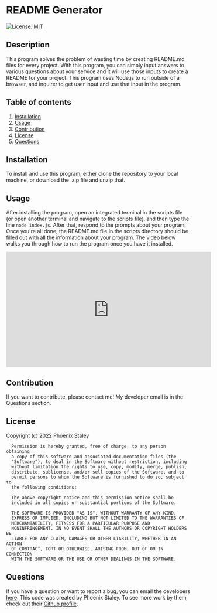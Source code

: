 # README Generator
  [![License: MIT](https://img.shields.io/badge/License-MIT-yellow.svg)](https://opensource.org/licenses/MIT)

  ## Description

  This program solves the problem of wasting time by creating README.md files for every project. With this program, you can simply input answers to various questions about your service and it will use those inputs to create a README for your project. This program uses Node.js to run outside of a browser, and inquirer to get user input and use that input in the program.
  
  ## Table of contents
  
  1. [Installation](#installation)
  2. [Usage](#usage)
  3. [Contribution](#contribution)
  4. [License](#license)
  5. [Questions](#questions)
  
  ## Installation
  
  To install and use this program, either clone the repository to your local machine, or download the .zip file and unzip that.
  
  ## Usage
  
  After installing the program, open an integrated terminal in the scripts file (or open another terminal and navigate to the scripts file), and then type the line `node index.js`. After that, respond to the prompts about your program. Once you're all done, the README.md file in the scripts directory should be filled out with all the information about your program.
  The video below walks you through how to run the program once you have it installed.

  <iframe width="560" height="315" src="https://www.youtube.com/embed/DcvbxDqOdDE" title="YouTube video player" frameborder="0" allow="accelerometer; autoplay; clipboard-write; encrypted-media; gyroscope; picture-in-picture" allowfullscreen></iframe>
  
  ## Contribution
  
  If you want to contribute, please contact me! My developer email is in the Questions section.

  ## License

  Copyright (c) 2022 Phoenix Staley

      Permission is hereby granted, free of charge, to any person obtaining
      a copy of this software and associated documentation files (the
      "Software"), to deal in the Software without restriction, including
      without limitation the rights to use, copy, modify, merge, publish,
      distribute, sublicense, and/or sell copies of the Software, and to
      permit persons to whom the Software is furnished to do so, subject to
      the following conditions:
      
      The above copyright notice and this permission notice shall be
      included in all copies or substantial portions of the Software.
      
      THE SOFTWARE IS PROVIDED "AS IS", WITHOUT WARRANTY OF ANY KIND,
      EXPRESS OR IMPLIED, INCLUDING BUT NOT LIMITED TO THE WARRANTIES OF
      MERCHANTABILITY, FITNESS FOR A PARTICULAR PURPOSE AND
      NONINFRINGEMENT. IN NO EVENT SHALL THE AUTHORS OR COPYRIGHT HOLDERS BE
      LIABLE FOR ANY CLAIM, DAMAGES OR OTHER LIABILITY, WHETHER IN AN ACTION
      OF CONTRACT, TORT OR OTHERWISE, ARISING FROM, OUT OF OR IN CONNECTION
      WITH THE SOFTWARE OR THE USE OR OTHER DEALINGS IN THE SOFTWARE.
  
  ## Questions
  
  If you have a question or want to report a bug, you can email the developers [here](mailto:PhoenixStaley_Developer@outlook.com).
  This code was created by Phoenix Staley. To see more work by them, check out their [Github profile](https://github.com/Phoenix-Staley).